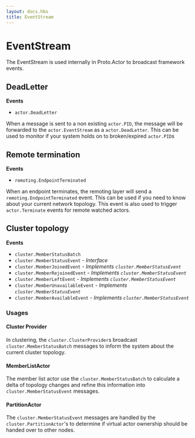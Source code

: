 ```yaml
---
layout: docs.hbs
title: EventStream
---
```

# EventStream

The EventStream is used internally in Proto.Actor to broadcast framework events.

## DeadLetter
**Events**
* `actor.DeadLetter`

When a message is sent to a non existing `actor.PID`, the message will be forwarded to the `actor.EventStream` as a `actor.DeadLetter`.
This can be used to monitor if your system holds on to broken/expired `actor.PID`s

## Remote termination
**Events**
* `remoting.EndpointTerminated`

When an endpoint terminates, the remoting layer will send a `remoting.EndpointTerminated` event.
This can be used if you need to know about your current network topology.
This event is also used to trigger `actor.Terminate` events for remote watched actors.

## Cluster topology
**Events**
* `cluster.MemberStatusBatch`
* `cluster.MemberStatusEvent` - *Interface*
* `cluster.MemberJoinedEvent` - *Implements `cluster.MemberStatusEvent`*
* `cluster.MemberRejoinedEvent` - *Implements `cluster.MemberStatusEvent`*
* `cluster.MemberLeftEvent` - *Implements `cluster.MemberStatusEvent`*
* `cluster.MemberUnavailableEvent` - *Implements `cluster.MemberStatusEvent`*
* `cluster.MemberAvailableEvent` - *Implements `cluster.MemberStatusEvent`*

### Usages

#### Cluster Provider
In clustering, the `cluster.ClusterProvider`s broadcast `cluster.MemberStatusBatch` messages to inform the system about the current cluster topology.

#### MemberListActor
The member list actor use the `cluster.MemberStatusBatch` to calculate a delta of topology changes and refine this information into `cluster.MemberStatusEvent` messages.

#### PartitionActor
The `cluster.MemberStatusEvent` messages are handled by the `cluster.PartitionActor`'s to determine if virtual actor ownership should be handed over to other nodes.
